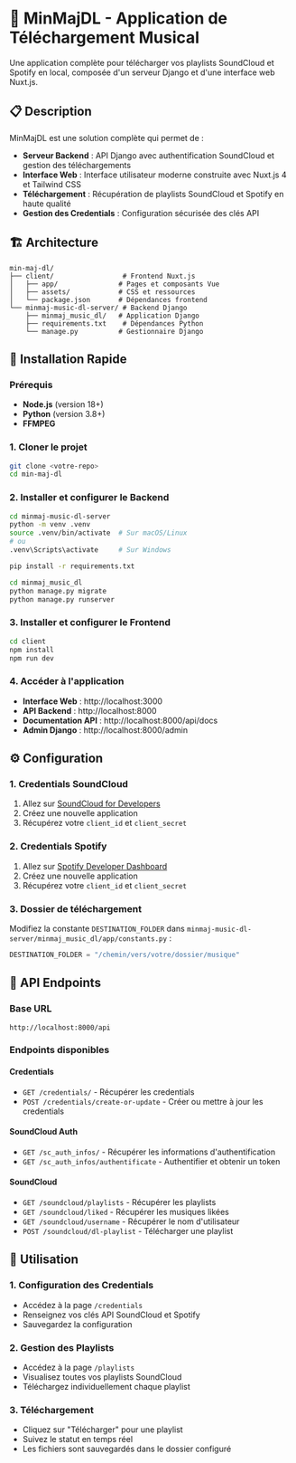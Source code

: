 # 🎵 MinMajDL - Application de Téléchargement Musical

Une application complète pour télécharger vos playlists SoundCloud et Spotify en local, composée d'un serveur Django et d'une interface web Nuxt.js.

## 📋 Description

MinMajDL est une solution complète qui permet de :
- **Serveur Backend** : API Django avec authentification SoundCloud et gestion des téléchargements
- **Interface Web** : Interface utilisateur moderne construite avec Nuxt.js 4 et Tailwind CSS
- **Téléchargement** : Récupération de playlists SoundCloud et Spotify en haute qualité
- **Gestion des Credentials** : Configuration sécurisée des clés API

## 🏗️ Architecture

```
min-maj-dl/
├── client/                 # Frontend Nuxt.js
│   ├── app/               # Pages et composants Vue
│   ├── assets/            # CSS et ressources
│   └── package.json       # Dépendances frontend
└── minmaj-music-dl-server/ # Backend Django
    ├── minmaj_music_dl/   # Application Django
    ├── requirements.txt    # Dépendances Python
    └── manage.py          # Gestionnaire Django
```

## 🚀 Installation Rapide

### Prérequis
- **Node.js** (version 18+)
- **Python** (version 3.8+)
- **FFMPEG**

### 1. Cloner le projet
```bash
git clone <votre-repo>
cd min-maj-dl
```

### 2. Installer et configurer le Backend
```bash
cd minmaj-music-dl-server
python -m venv .venv
source .venv/bin/activate  # Sur macOS/Linux
# ou
.venv\Scripts\activate     # Sur Windows

pip install -r requirements.txt

cd minmaj_music_dl
python manage.py migrate
python manage.py runserver
```

### 3. Installer et configurer le Frontend
```bash
cd client
npm install
npm run dev
```

### 4. Accéder à l'application
- **Interface Web** : http://localhost:3000
- **API Backend** : http://localhost:8000
- **Documentation API** : http://localhost:8000/api/docs
- **Admin Django** : http://localhost:8000/admin

## ⚙️ Configuration

### 1. Credentials SoundCloud
1. Allez sur [SoundCloud for Developers](https://developers.soundcloud.com/)
2. Créez une nouvelle application
3. Récupérez votre `client_id` et `client_secret`

### 2. Credentials Spotify
1. Allez sur [Spotify Developer Dashboard](https://developer.spotify.com/dashboard)
2. Créez une nouvelle application
3. Récupérez votre `client_id` et `client_secret`

### 3. Dossier de téléchargement
Modifiez la constante `DESTINATION_FOLDER` dans `minmaj-music-dl-server/minmaj_music_dl/app/constants.py` :

```python
DESTINATION_FOLDER = "/chemin/vers/votre/dossier/musique"
```

## 📡 API Endpoints

### Base URL
```
http://localhost:8000/api
```

### Endpoints disponibles

#### Credentials
- `GET /credentials/` - Récupérer les credentials
- `POST /credentials/create-or-update` - Créer ou mettre à jour les credentials

#### SoundCloud Auth
- `GET /sc_auth_infos/` - Récupérer les informations d'authentification
- `GET /sc_auth_infos/authentificate` - Authentifier et obtenir un token

#### SoundCloud
- `GET /soundcloud/playlists` - Récupérer les playlists
- `GET /soundcloud/liked` - Récupérer les musiques likées
- `GET /soundcloud/username` - Récupérer le nom d'utilisateur
- `POST /soundcloud/dl-playlist` - Télécharger une playlist

## 🎯 Utilisation

### 1. Configuration des Credentials
- Accédez à la page `/credentials`
- Renseignez vos clés API SoundCloud et Spotify
- Sauvegardez la configuration

### 2. Gestion des Playlists
- Accédez à la page `/playlists`
- Visualisez toutes vos playlists SoundCloud
- Téléchargez individuellement chaque playlist

### 3. Téléchargement
- Cliquez sur "Télécharger" pour une playlist
- Suivez le statut en temps réel
- Les fichiers sont sauvegardés dans le dossier configuré
